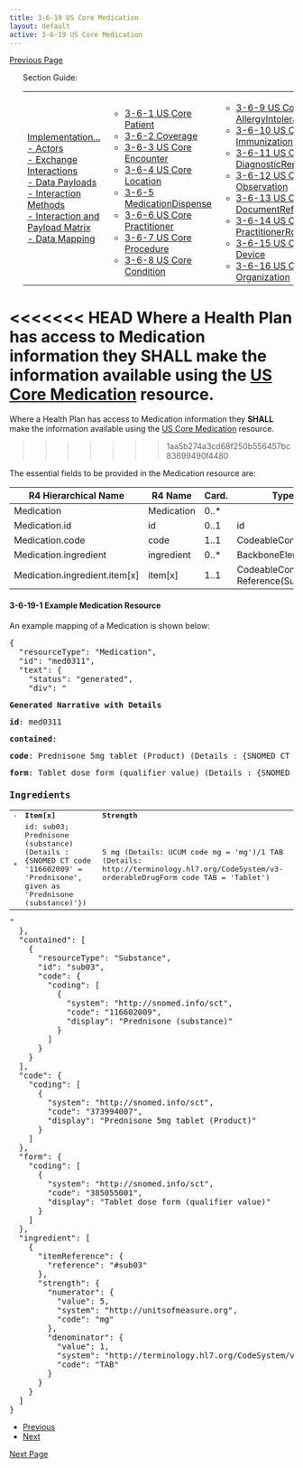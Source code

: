 ```yaml
---
title: 3-6-19 US Core Medication
layout: default
active: 3-6-19 US Core Medication
---
```


[Previous Page](3-6-18_US_Core_CareTeam.html)

<ul id="markdown-toc">
	Section Guide:
  <table>
		<tr>
			<td>
	<li><a href="3_PDex_Implementation_Actors,_Interactions,_Data_Payloads_and_Methods.html" id="markdown-toc-section3">Implementation...</a></li>
  <li><a href="3-1_Actors.html" id="markdown-toc-actors">- Actors</a></li>
  <li><a href="3-2_Exchange_Interactions.html" id="markdown-toc-interactions">- Exchange Interactions</a></li>
	<li><a href="3-3_Data_Payloads.html" id="markdown-toc-payloads">- Data Payloads</a></li>
	<li><a href="3-4_Interaction_Methods.html" id="markdown-toc-interactions">- Interaction Methods</a></li>
	<li><a href="3-5_Interaction_and_Payload_Matrix.html" id="markdown-toc-matrix">- Interaction and Payload Matrix</a></li>
	<li><a href="3-6_Data_Mapping.html" id="markdown-toc-mapping">- Data Mapping</a></li>
			</td>
			<td>
				<ul>
              <li><a href="3-6-1_US_Core_Patient.html">3-6-1 US Core Patient</a></li>
              <li><a href="3-6-2_Coverage.html">3-6-2 Coverage</a></li>
              <li><a href="3-6-3_US_Core_Encounter.html">3-6-3 US Core Encounter</a></li>
              <li><a href="3-6-4_US_Core_Location.html">3-6-4 US Core Location</a></li>
              <li><a href="3-6-5_MedicationDispense.html">3-6-5 MedicationDispense</a></li>
              <li><a href="3-6-6_US_Core_Practitioner.html">3-6-6 US Core Practitioner</a></li>
              <li><a href="3-6-7_US_Core_Procedure.html">3-6-7 US Core Procedure</a></li>
              <li><a href="3-6-8_US_Core_Condition.html">3-6-8 US Core Condition</a></li>
				</ul>
				</td>
			<td>
				<ul>
              <li><a href="3-6-9_US_Core_AllergyIntolerance.html">3-6-9 US Core AllergyIntolerance</a></li>
              <li><a href="3-6-10_US_Core_Immunization.html">3-6-10 US Core Immunization</a></li>
              <li><a href="3-6-11_US_Core_DiagnosticReport.html">3-6-11 US Core DiagnosticReport</a></li>
              <li><a href="3-6-12_US_Core_Observation.html">3-6-12 US Core Observation</a></li>
              <li><a href="3-6-13_US_Core_DocumentReference.html">3-6-13 US Core DocumentReference</a></li>
              <li><a href="3-6-14_US_Core_PractitionerRole.html">3-6-14 US Core PractitionerRole</a></li>
              <li><a href="3-6-15_US_Core_Device.html">3-6-15 US Core Device</a></li>
              <li><a href="3-6-16_US_Core_Organization.html">3-6-16 US Core Organization</a></li>
				</ul>
				</td>
			<td>
				<ul>
					    <li><a href="3-6-17_US_Core_CarePlan.html">3-6-17 US Core CarePlan</a></li>
              <li><a href="3-6-18_US_Core_CareTeam.html">3-6-18 US Core CareTeam</a></li>
              <li><a href="3-6-19_US_Core_Medication.html">3-6-19 US Core Medication</a></li>
              <li><a href="3-6-20_US_Core_MedicationRequest.html">3-6-20 US Core MedicationRequest</a></li>
              <li><a href="3-6-21_US_Core_MedicationStatement.html">3-6-21 US Core MedicationStatement</a></li>
              <li><a href="3-6-22_US_Core_Goal_Profile.html">3-6-22 US Core Goal Profile</a></li>
            </ul>
			</td>	
		</tr>
	</table>
</ul>


<<<<<<< HEAD
Where a Health Plan has access to Medication information they **SHALL** make the information available using the [US Core Medication](http://hl7.org/fhir/us/core/StructureDefinition-us-core-medication.html) resource.
=======
Where a Health Plan has access to Medication information they **SHALL** make the information available using the [US Core Medication](http://hl7.org/fhir/us/core/STU3/StructureDefinition-us-core-medication.html) resource.
>>>>>>> 1aa5b274a3cd68f250b556457bc83699490f4480

The essential fields to be provided in the Medication resource are:

| R4 Hierarchical Name          | R4 Name    | Card. | Type                                               |
|-------------------------------|------------|-------|----------------------------------------------------|
| Medication                    | Medication | 0..*  |                                                    |
| Medication.id                 | id         | 0..1  | id                                                 |
| Medication.code               | code       | 1..1  | CodeableConcept                                    |
| Medication.ingredient         | ingredient | 0..*  | BackboneElement                                    |
| Medication.ingredient.item[x] | item[x]    | 1..1  | CodeableConcept, Reference(Substance | Medication) |

#### 3-6-19-1 Example Medication Resource

An example mapping of a Medication is shown below:

<pre>
{
  "resourceType": "Medication",
  "id": "med0311",
  "text": {
    "status": "generated",
    "div": "<div xmlns=\"http://www.w3.org/1999/xhtml\"><p><b>Generated Narrative with Details</b></p><p><b>id</b>: med0311</p><p><b>contained</b>: </p><p><b>code</b>: Prednisone 5mg tablet (Product) <span>(Details : {SNOMED CT code '373994007' = 'Prednisone 5mg tablet', given as 'Prednisone 5mg tablet (Product)'})</span></p><p><b>form</b>: Tablet dose form (qualifier value) <span>(Details : {SNOMED CT code '385055001' = 'Tablet', given as 'Tablet dose form (qualifier value)'})</span></p><h3>Ingredients</h3><table><tr><td>-</td><td><b>Item[x]</b></td><td><b>Strength</b></td></tr><tr><td>*</td><td>id: sub03; Prednisone (substance) <span>(Details : {SNOMED CT code '116602009' = 'Prednisone', given as 'Prednisone (substance)'})</span></td><td>5 mg<span> (Details: UCUM code mg = 'mg')</span>/1 TAB<span> (Details: http://terminology.hl7.org/CodeSystem/v3-orderableDrugForm code TAB = 'Tablet')</span></td></tr></table></div>"
  },
  "contained": [
    {
      "resourceType": "Substance",
      "id": "sub03",
      "code": {
        "coding": [
          {
            "system": "http://snomed.info/sct",
            "code": "116602009",
            "display": "Prednisone (substance)"
          }
        ]
      }
    }
  ],
  "code": {
    "coding": [
      {
        "system": "http://snomed.info/sct",
        "code": "373994007",
        "display": "Prednisone 5mg tablet (Product)"
      }
    ]
  },
  "form": {
    "coding": [
      {
        "system": "http://snomed.info/sct",
        "code": "385055001",
        "display": "Tablet dose form (qualifier value)"
      }
    ]
  },
  "ingredient": [
    {
      "itemReference": {
        "reference": "#sub03"
      },
      "strength": {
        "numerator": {
          "value": 5,
          "system": "http://unitsofmeasure.org",
          "code": "mg"
        },
        "denominator": {
          "value": 1,
          "system": "http://terminology.hl7.org/CodeSystem/v3-orderableDrugForm",
          "code": "TAB"
        }
      }
    }
  ]
}
</pre>

<ul>
  <li><a href="3-6-18_US_Core_CareTeam.html" >Previous</a></li>
  <li><a href="3-6-20_US_Core_MedicationRequest.html" >Next</a></li>
</ul>

[Next Page](3-6-20_US_Core_MedicationRequest.html)